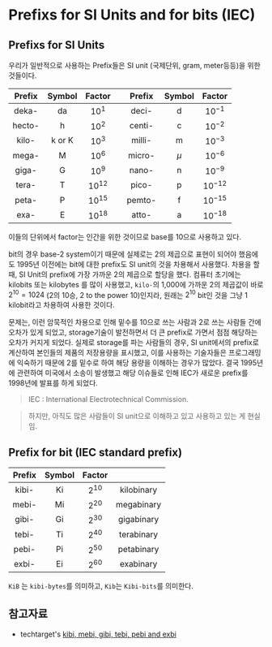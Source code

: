 # Prefixs for SI Units and for bits (IEC) 

## Prefixs for SI Units

우리가 일반적으로 사용하는 Prefix들은 SI unit (국제단위, gram, meter등등)을 위한 것들이다.

| Prefix | Symbol | Factor |   | Prefix | Symbol | Factor |
|:------:|:------:|:------:|---|:------:|:------:|:------:|
| deka-  | da     | $10^1$ |   | deci-  | d      | $10^{-1}$ |
| hecto- | h      | $10^2$ |   | centi- | c      | $10^{-2}$ |
| kilo-  | k or K | $10^3$ |   | milli- | m      | $10^{-3}$ |
| mega-  | M      | $10^6$ |   | micro- | $\mu$  | $10^{-6}$ |
| giga-  | G      | $10^9$ |   | nano-  | n      | $10^{-9}$ |
| tera-  | T      | $10^{12}$ || pico-  | p      | $10^{-12}$ |
| peta-  | P      | $10^{15}$ || pemto- | f      | $10^{-15}$ |
| exa-   | E      | $10^{18}$ || atto-  | a      | $10^{-18}$ |

이들의 단위에서 factor는 인간을 위한 것이므로 base를 10으로 사용하고 있다.

bit의 경우 base-2 system이기 때문에 실제로는 2의 제곱으로 표현이 되어야 했음에도 1995년 이전에는 bit에 대한 prefix도 SI unit의 것을 차용해서 사용했다. 
차용을 할 때, SI Unit의 prefix에 가장 가까운 2의 제곱으로 할당을 했다. 컴퓨터 초기에는 kilobits 또는 kilobytes 를 많이 사용했고, `kilo-`의 1,000에 가까운 2의 제곱값이 바로 $2^{10}=1024$ (2의 10승, 2 to the power 10)인지라, 원래는 $2^{10}$ bit인 것을 그냥 1 kilobit라고 차용하여 사용한 것이다.

문제는, 이런 암묵적인 차용으로 인해 밑수를 10으로 쓰는 사람과 2로 쓰는 사람들 간에 오차가 있게 되었고, storage기술이 발전하면서 더 큰 prefix로 가면서 점점 해당하는 오차가 커지게 되었다. 실제로 storage를 파는 사람들의 경우, SI unit에서의 prefix로 계산하여 본인들의 제품의 저장용량을 표시했고, 이를 사용하는 기술자들은 프로그래밍에 익숙하기 때문에 2를 밑수로 하여 해당 용량을 이해하는 경우가 많았다. 결국 1995년에 관련하여 미국에서 소송이 발생했고 해당 이슈들로 인해 IEC가 새로운 prefix를 1998년에 발표를 하게 되었다.

> IEC : International Electrotechnical Commission.   


> 하지만, 아직도 많은 사람들이 SI unit으로 이해하고 있고 사용하고 있는 게 현실임.

## Prefix for bit (IEC standard prefix)


| Prefix | Symbol | Factor |   |
|:------:|:------:|:------:|:------:
| kibi-  | Ki     | $2^{10}$ |kilobinary |
| mebi-  | Mi     | $2^{20}$ |megabinary |
| gibi-  | Gi     | $2^{30}$ |gigabinary |
| tebi-  | Ti     | $2^{40}$ |terabinary |
| pebi-  | Pi     | $2^{50}$ |petabinary |
| exbi-  | Ei     | $2^{60}$ |exabinary |

`KiB` 는 `kibi-bytes`를 의미하고, `Kib`는 `Kibi-bits`를 의미한다.


## 참고자료

* techtarget's [kibi, mebi, gibi, tebi, pebi and exbi](https://www.techtarget.com/searchstorage/definition/Kibi-mebi-gibi-tebi-pebi-and-all-that)







